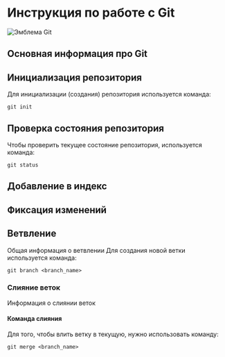 # **Инструкция по работе с Git**

![Эмблема Git](logo.jpeg)

## Основная информация про Git

## Инициализация репозитория

Для инициализации (создания) репозитория используется команда:

    git init

## Проверка состояния репозитория

Чтобы проверить текущее состояние репозитория, используется команда:

    git status

## Добавление в индекс

## Фиксация изменений


## Ветвление

Общая информация о ветвлении
Для создания новой ветки используется команда:

    git branch <branch_name>

### Слияние веток

Информация о слиянии веток

#### Команда слияния

Для того, чтобы влить ветку в текущую, нужно использовать команду:

    git merge <branch_name>
